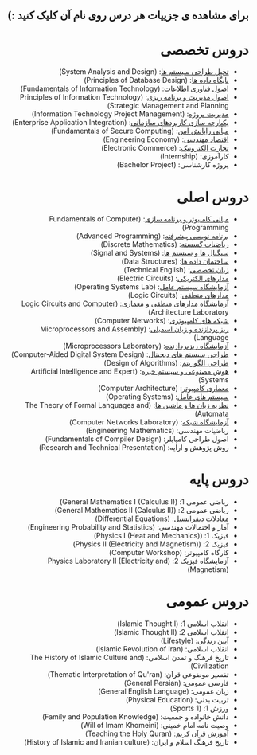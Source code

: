 <div dir="rtl">
  
##  برای مشاهده ی جزییات هر درس روی نام آن کلیک کنید :)

  
# دروس تخصصی
  
- [تحیل طراحی سیستم ها](https://github.com/Mohammadimh76/Course_Description_IT/blob/main/Specialized%20Courses/System%20Analysis%20and%20Design.md): (System Analysis and Design) 
- [پایگاه داده ها](https://github.com/Mohammadimh76/Course_Description_IT/blob/main/Specialized%20Courses/Principles%20of%20Database%20Design.md): (Principles of Database Design)
- [اصول فناوری اطلاعات](https://github.com/Mohammadimh76/Course_Description_IT/blob/main/Specialized%20Courses/Fundamentals%20of%20Information%20Technology.md): (Fundamentals of Information Technology) 
- [اصول مدیریت و برنامه ریزی](https://github.com/Mohammadimh76/Course_Description_IT/blob/main/Specialized%20Courses/Principles%20of%20Information%20Technology%20Strategic%20Management%20and%20Planning.md): (Principles of Information Technology Strategic Management and Planning) 
- [مدیریت پروژه](https://github.com/Mohammadimh76/Course_Description_IT/blob/main/Specialized%20Courses/Information%20Technology%20Project%20Management.md): (Information Technology Project Management)
- [یکپارچه سازی کاربردهای سازمانی](https://github.com/Mohammadimh76/Course_Description_IT/blob/main/Specialized%20Courses/Enterprise%20Application%20Integration.md): (Enterprise Application Integration)
- [مبانی رایانش امن](https://github.com/Mohammadimh76/Course_Description_IT/blob/main/Specialized%20Courses/Fundamentals%20of%20Secure%20Computing.md): (Fundamentals of Secure Computing) 
- [اقتصاد مهندسی](https://github.com/Mohammadimh76/Course_Description_IT/blob/main/Specialized%20Courses/Engineering%20Economy.md): (Engineering Economy)
- [تجارت الکترونیک](https://github.com/Mohammadimh76/Course_Description_IT/blob/main/Specialized%20Courses/Electronic%20Commerce.md): (Electronic Commerce)
- کارآموزی: (Internship)
- پروژه کارشناسی: (Bachelor Project)

  
# دروس اصلی

- [مبانی کامپیوتر و برنامه سازی](https://github.com/Mohammadimh76/Course_Description_IT/blob/main/Main%20Courses/Fundamentals%20of%20Computer%20Programming.md): (Fundamentals of Computer Programming)
- [برنامه نویسی پیشرفته](https://github.com/Mohammadimh76/Course_Description_IT/blob/main/Main%20Courses/Advanced%20Programming.md): (Advanced Programming)
- [ریاضیات گسسته](https://github.com/Mohammadimh76/Course_Description_IT/blob/main/Main%20Courses/Discrete%20Mathematics.md): (Discrete Mathematics)
- [سیگنال ها و سیستم ها](https://github.com/Mohammadimh76/Course_Description_IT/blob/main/Main%20Courses/Signal%20and%20Systems.md): (Signal and Systems)
- [ساختمان داده ها](https://github.com/Mohammadimh76/Course_Description_IT/blob/main/Main%20Courses/Data%20Structures.md): (Data Structures)
- [زبان تخصصی](https://github.com/Mohammadimh76/Course_Description_IT/blob/main/Main%20Courses/Technical%20English.md): (Technical English)
- [مدارهای الکتریکی](https://github.com/Mohammadimh76/Course_Description_IT/blob/main/Main%20Courses/Electric%20Circuits.md): (Electric Circuits)
- [آزمایشگاه سیستم عامل](https://github.com/Mohammadimh76/Course_Description_IT/blob/main/Main%20Courses/Operating%20Systems%20Lab.md): (Operating Systems Lab) 
- [مدارهای منطقی](https://github.com/Mohammadimh76/Course_Description_IT/blob/main/Main%20Courses/Logic%20Circuits.md): (Logic Circuits)
- [آزمایشگاه مدارهای منطقی و معماری](https://github.com/Mohammadimh76/Course_Description_IT/blob/main/Main%20Courses/Logic%20Circuits%20and%20Computer%20Architecture%20Laboratory.md): (Logic Circuits and Computer Architecture Laboratory)  
- [شبکه های کامپیوتری](https://github.com/Mohammadimh76/Course_Description_IT/blob/main/Main%20Courses/Computer%20Networks.md): (Computer Networks)
- [ریز پردازنده و زبان اسمبلی](https://github.com/Mohammadimh76/Course_Description_IT/blob/main/Main%20Courses/Microprocessors%20and%20Assembly%20Language.md): (Microprocessors and Assembly Language) 
- [آزمایشگاه ریزپردازنده](https://github.com/Mohammadimh76/Course_Description_IT/blob/main/Main%20Courses/Microprocessors%20Laboratory.md): (Microprocessors Laboratory)
- [طراحی سیستم های دیجیتال](https://github.com/Mohammadimh76/Course_Description_IT/blob/main/Main%20Courses/Computer-Aided%20Digital%20System%20Design.md): (Computer-Aided Digital System Design) 
- [طراحی الگوریتم](https://github.com/Mohammadimh76/Course_Description_IT/blob/main/Main%20Courses/Design%20of%20Algorithms.md): (Design of Algorithms) 
- [هوش مصنوعی و سیستم خبره](https://github.com/Mohammadimh76/Course_Description_IT/blob/main/Main%20Courses/Artificial%20Intelligence%20Expert%20Systems.md): (Artificial Intelligence and Expert Systems)
- [معماری کامپیوتر](https://github.com/Mohammadimh76/Course_Description_IT/blob/main/Main%20Courses/Computer%20Architecture.md): (Computer Architecture) 
- [سیستم های عامل](https://github.com/Mohammadimh76/Course_Description_IT/blob/main/Main%20Courses/Operating%20Systems.md): (Operating Systems)
- [نظریه زبان ها و ماشین ها](https://github.com/Mohammadimh76/Course_Description_IT/blob/main/Main%20Courses/The%20Theory%20of%20Formal%20Languages%20and%20Automata.md): (The Theory of Formal Languages and Automata) 
- [آزمایشگاه شبکه](https://github.com/Mohammadimh76/Course_Description_IT/blob/main/Main%20Courses/Computer%20Networks%20Laboratory.md): (Computer Networks Laboratory) 
- ریاضیات مهندسی: (Engineering Mathematics)
- اصول طراحی کامپایلر: (Fundamentals of Compiler Design)
- روش پژوهش و ارایه: (Research and Technical Presentation) 

# دروس پایه

- ریاضی عمومی 1: (General Mathematics I (Calculus I))
- ریاضی عمومی 2: (General Mathematics II (Calculus II))
- معادلات دیفرانسیل: (Differential Equations) 
- آمار و احتمالات مهندسی: (Engineering Probability and Statistics) 
- فیزیک 1: (Physics I (Heat and Mechanics)) 
- فیزیک 2: (Physics II (Electricity and Magnetism)) 
- کارگاه کامپیوتر: (Computer Workshop)
- آزمایشگاه فیزیک 2: (Physics Laboratory II (Electricity and Magnetism))

# دروس عمومی
    
- انقلاب اسلامی 1: (Islamic Thought I)
- انقلاب اسلامی 2: (Islamic Thought II)
- آیین زندگی: (Lifestyle)
- انقلاب اسلامی: (Islamic Revolution of Iran)
- تاریخ فرهنگ و تمدن اسلامی: (The History of Islamic Culture and Civilization)
- تفسیر موضوعی قرآن: (Thematic Interpretation of Qu'ran)
- فارسی عمومی: (General Persian)
- زبان عمومی: (General English Language)
- تربیت بدنی: (Physical Education) 
- ورزش 1: (Sports 1)
- دانش خانواده و جمعیت: (Family and Population Knowledge)
- وصیت نامه امام خمینی: (Will of Imam Khomeini)
- آموزش قرآن کریم: (Teaching the Holy Quran)
- تاریخ فرهنگ اسلام و ایران: (History of Islamic and Iranian culture)
  
  
  
  
  
  
  
